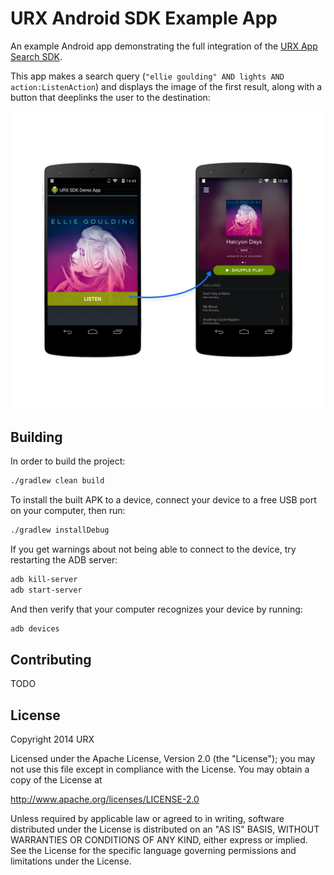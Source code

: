 URX Android SDK Example App
===========================

An example Android app demonstrating the full integration of the [URX App Search SDK](https://github.com/URXtech/urx-sdk-android). 

This app makes a search query (`"ellie goulding" AND lights AND action:ListenAction`) and displays the image of the first result, along with a button that deeplinks the user to the destination:

![Example app screenshot on Nexus 5 device](screenshot.png)

Building
--------
In order to build the project:
```bash
./gradlew clean build
```

To install the built APK to a device, connect your device to a free USB port on your computer, then run:
```bash
./gradlew installDebug
```

If you get warnings about not being able to connect to the device, try restarting the ADB server:
```bash
adb kill-server
adb start-server
```

And then verify that your computer recognizes your device by running:
```bash
adb devices
```

Contributing
------------
TODO

License
-------
Copyright 2014 URX

Licensed under the Apache License, Version 2.0 (the "License");
you may not use this file except in compliance with the License.
You may obtain a copy of the License at

   http://www.apache.org/licenses/LICENSE-2.0

Unless required by applicable law or agreed to in writing, software
distributed under the License is distributed on an "AS IS" BASIS,
WITHOUT WARRANTIES OR CONDITIONS OF ANY KIND, either express or implied.
See the License for the specific language governing permissions and
limitations under the License.

